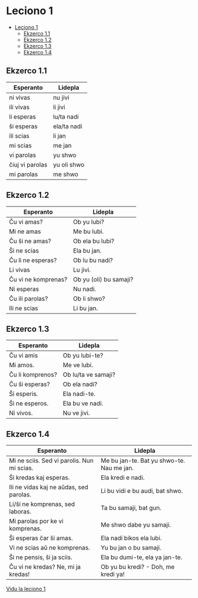 # Leciono 1

- [Leciono 1](#leciono-1)
  - [Ekzerco 1.1](#ekzerco-11)
  - [Ekzerco 1.2](#ekzerco-12)
  - [Ekzerco 1.3](#ekzerco-13)
  - [Ekzerco 1.4](#ekzerco-14)

## Ekzerco 1.1

| Esperanto       | Lidepla     |
| --------------- | ----------- |
| ni vivas        | nu jivi     |
| ili vivas       | li jivi     |
| li esperas      | lu/ta nadi  |
| ŝi esperas      | ela/ta nadi |
| ili scias       | li jan      |
| mi scias        | me jan      |
| vi parolas      | yu shwo     |
| ĉiuj vi parolas | yu oli shwo |
| mi parolas      | me shwo     |

## Ekzerco 1.2

| Esperanto           | Lidepla                |
| ------------------- | ---------------------- |
| Ĉu vi amas?         | Ob yu lubi?            |
| Mi ne amas          | Me bu lubi.            |
| Ĉu ŝi ne amas?      | Ob ela bu lubi?        |
| Ŝi ne scias         | Ela bu jan.            |
| Ĉu li ne esperas?   | Ob lu bu nadi?         |
| Li vivas            | Lu jivi.               |
| Ĉu vi ne komprenas? | Ob yu (oli) bu samaji? |
| Ni esperas          | Nu nadi.               |
| Ĉu ili parolas?     | Ob li shwo?            |
| Ili ne scias        | Li bu jan.             |

## Ekzerco 1.3

| Esperanto        | Lidepla             |
| ---------------- | ------------------- |
| Ĉu vi amis       | Ob yu lubi-te?      |
| Mi amos.         | Me ve lubi.         |
| Ĉu li komprenos? | Ob lu/ta ve samaji? |
| Ĉu ŝi esperas?   | Ob ela nadi?        |
| Ŝi esperis.      | Ela nadi-te.        |
| Ŝi ne esperos.   | Ela bu ve nadi.     |
| Ni vivos.        | Nu ve jivi.         |

## Ekzerco 1.4

| Esperanto                                  | Lidepla                                   |
| ------------------------------------------ | ----------------------------------------- |
| Mi ne sciis. Sed vi parolis. Nun mi scias. | Me bu jan-te. Bat yu shwo-te. Nau me jan. |
| Ŝi kredas kaj esperas.                     | Ela kredi e nadi.                         |
| Ili ne vidas kaj ne aŭdas, sed parolas.    | Li bu vidi e bu audi, bat shwo.           |
| Li/ŝi ne komprenas, sed laboras.           | Ta bu samaji, bat gun.                    |
| Mi parolas por ke vi komprenas.            | Me shwo dabe yu samaji.                   |
| Ŝi esperas ĉar ŝi amas.                    | Ela nadi bikos ela lubi.                  |
| Vi ne scias aŭ ne komprenas.               | Yu bu jan o bu samaji.                    |
| Ŝi ne pensis, ŝi ja sciis.                 | Ela bu dumi-te, ela ya jan-te.            |
| Ĉu vi ne kredas? Ne, mi ja kredas!         | Ob yu bu kredi? - Doh, me kredi ya!       |

[Vidu la leciono 1](../lecionoj/leciono1.md)

